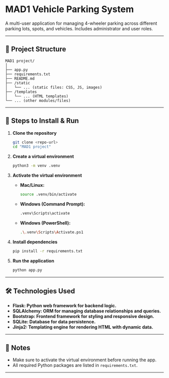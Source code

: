 # MAD1 Vehicle Parking System

A multi-user application for managing 4-wheeler parking across different parking lots, spots, and vehicles. Includes administrator and user roles.

---

## 📁 Project Structure

```
MAD1 project/
│
├── app.py
├── requirements.txt
├── README.md
├── /static
│   └── ... (static files: CSS, JS, images)
├── /templates
│   └── ... (HTML templates)
└── ... (other modules/files)
```

---

## 🚀 Steps to Install & Run

1. **Clone the repository**
   ```bash
   git clone <repo-url>
   cd "MAD1 project"
   ```

2. **Create a virtual environment**
   ```bash
   python3 -m venv .venv
   ```

3. **Activate the virtual environment**
   - **Mac/Linux:**
     ```bash
     source .venv/bin/activate
     ```
   - **Windows (Command Prompt):**
     ```bash
     .venv\Scripts\activate
     ```
   - **Windows (PowerShell):**
     ```bash
     .\.venv\Scripts\Activate.ps1
     ```

4. **Install dependencies**
   ```bash
   pip install -r requirements.txt
   ```

5. **Run the application**
   ```bash
   python app.py
   ```

---

## 🛠️ Technologies Used

- **Flask: Python web framework for backend logic.**
- **SQLAlchemy: ORM for managing database relationships and queries.**
- **Bootstrap: Frontend framework for styling and responsive design.**
- **SQLite: Database for data persistence.**
- **Jinja2: Templating engine for rendering HTML with dynamic data.**

---

## 📄 Notes

- Make sure to activate the virtual environment before running the app.
- All required Python packages are listed in `requirements.txt`.


---
